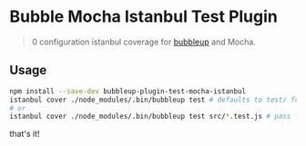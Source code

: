 # Bubble Mocha Istanbul Test Plugin

> 0 configuration istanbul coverage for [bubbleup](https://github.com/TylorS/bubbleup) and Mocha.

## Usage
```sh
npm install --save-dev bubbleup-plugin-test-mocha-istanbul
istanbul cover ./node_modules/.bin/bubbleup test # defaults to test/ folder
# or 
istanbul cover ./node_modules/.bin/bubbleup test src/*.test.js # pass files to test
```

that's it!
